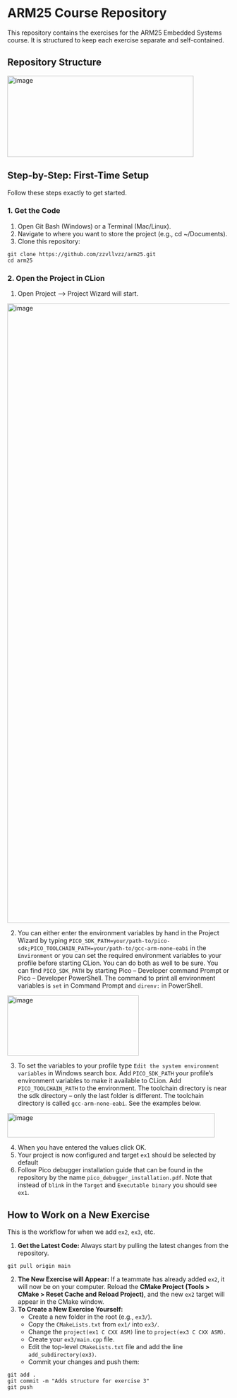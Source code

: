 # ARM25 Course Repository
This repository contains the exercises for the ARM25 Embedded Systems course. It is structured to keep each exercise separate and self-contained.
## Repository Structure
<img width="422" height="184" alt="image" src="https://github.com/user-attachments/assets/76859f3b-a5e1-44a5-b14b-be205e609003" />

## Step-by-Step: First-Time Setup
Follow these steps exactly to get started.

### 1. Get the Code
1. Open Git Bash (Windows) or a Terminal (Mac/Linux).
2. Navigate to where you want to store the project (e.g., cd ~/Documents).
3. Clone this repository:
```
git clone https://github.com/zzvllvzz/arm25.git
cd arm25
```
### 2. Open the Project in CLion
1. Open Project --> Project Wizard will start.
<img width="1675" height="1401" alt="image" src="https://github.com/user-attachments/assets/60cd67cd-1938-4511-b905-bf404969c440" />
  
2. You can either enter the environment variables by hand in the Project Wizard by typing ``PICO_SDK_PATH=your/path-to/pico-sdk;PICO_TOOLCHAIN_PATH=your/path-to/gcc-arm-none-eabi`` in the ``Environment`` or you can set the required environment variables to your profile before starting CLion. You can do both as well to be sure. You can find ``PICO_SDK_PATH`` by starting Pico – Developer command Prompt or Pico – Developer PowerShell. The command to print all environment variables is ``set`` in Command Prompt and ``direnv:`` in PowerShell.
<img width="298" height="136" alt="image" src="https://github.com/user-attachments/assets/9f8a17b9-2a50-4337-b937-67a03e83bc63" />

3. To set the variables to your profile type ``Edit the system environment variables`` in Windows search box. Add ``PICO_SDK_PATH`` your profile’s environment variables to make it available to CLion. Add ``PICO_TOOLCHAIN_PATH`` to the environment. The toolchain directory is near the sdk directory – only the last  folder is different. The toolchain directory is called ``gcc-arm-none-eabi``. See the examples below.
<img width="470" height="55" alt="image" src="https://github.com/user-attachments/assets/edfd00fb-412d-4ece-9d35-5ff2655ada45" />

4. When you have entered the values click OK.
5. Your project is now configured and target ``ex1`` should be selected by default
6. Follow Pico debugger installation guide that can be found in the repository by the name ``pico_debugger_installation.pdf``. Note that instead of ``blink`` in the ``Target`` and ``Executable binary`` you should see ``ex1``.

## How to Work on a New Exercise
This is the workflow for when we add ``ex2``, ``ex3``, etc.

1. **Get the Latest Code:** Always start by pulling the latest changes from the repository.
```
git pull origin main
```
2. **The New Exercise will Appear:** If a teammate has already added ``ex2``, it will now be on your computer. Reload the **CMake Project (Tools > CMake > Reset Cache and Reload Project)**, and the new ``ex2`` target will appear in the CMake window.
3. **To Create a New Exercise Yourself:**
   * Create a new folder in the root (e.g., ``ex3/``).
   * Copy the ``CMakeLists.txt`` from ``ex1/`` into ``ex3/``.
   * Change the ``project(ex1 C CXX ASM)`` line to ``project(ex3 C CXX ASM)``.
   * Create your ``ex3/main.cpp`` file.
   * Edit the top-level ``CMakeLists.txt`` file and add the line ``add_subdirectory(ex3)``.
   * Commit your changes and push them:
```
git add .
git commit -m "Adds structure for exercise 3"
git push
```
